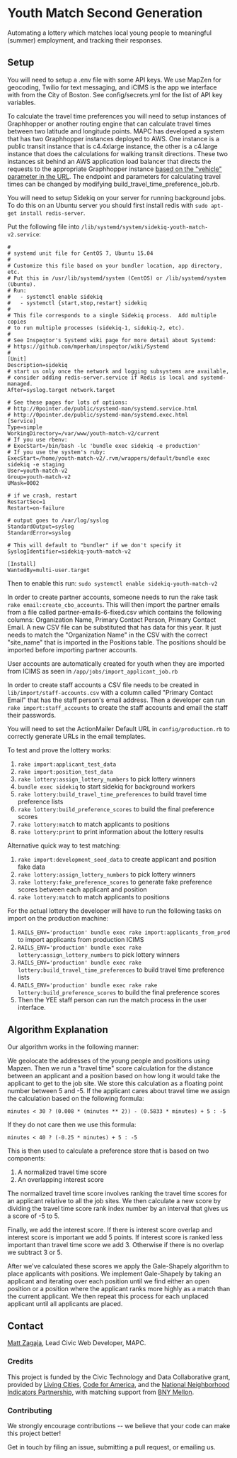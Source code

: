 # Youth Match Second Generation

 Automating a lottery which matches local young people to meaningful (summer) employment, and tracking their responses.

## Setup

You will need to setup a .env file with some API keys. We use MapZen for geocoding, Twilio for text messaging, and iCIMS is the app we interface with from the City of Boston. See config/secrets.yml for the list of API key variables.

To calculate the travel time preferences you will need to setup instances of Graphhopper or another routing engine that can calculate travel times between two latitude and longitude points. MAPC has developed a system that has two Graphhopper instances deployed to AWS. One instance is a public transit instance that is c4.4xlarge instance, the other is a c4.large instance that does the calculations for walking transit directions. These two instances sit behind an AWS application load balancer that directs the requests to the appropriate Graphhopper instance [based on the "vehicle" parameter in the URL](http://docs.aws.amazon.com/elasticloadbalancing/latest/application/load-balancer-listeners.html#listener-rules). The endpoint and parameters for calculating travel times can be changed by modifying build_travel_time_preference_job.rb.

You will need to setup Sidekiq on your server for running background jobs. To do this on an Ubuntu server you should first install redis with `sudo apt-get install redis-server`.

Put the following file into `/lib/systemd/system/sidekiq-youth-match-v2.service`:

```
#
# systemd unit file for CentOS 7, Ubuntu 15.04
#
# Customize this file based on your bundler location, app directory, etc.
# Put this in /usr/lib/systemd/system (CentOS) or /lib/systemd/system (Ubuntu).
# Run:
#   - systemctl enable sidekiq
#   - systemctl {start,stop,restart} sidekiq
#
# This file corresponds to a single Sidekiq process.  Add multiple copies
# to run multiple processes (sidekiq-1, sidekiq-2, etc).
#
# See Inspeqtor's Systemd wiki page for more detail about Systemd:
# https://github.com/mperham/inspeqtor/wiki/Systemd
#
[Unit]
Description=sidekiq
# start us only once the network and logging subsystems are available,
# consider adding redis-server.service if Redis is local and systemd-managed.
After=syslog.target network.target

# See these pages for lots of options:
# http://0pointer.de/public/systemd-man/systemd.service.html
# http://0pointer.de/public/systemd-man/systemd.exec.html
[Service]
Type=simple
WorkingDirectory=/var/www/youth-match-v2/current
# If you use rbenv:
# ExecStart=/bin/bash -lc 'bundle exec sidekiq -e production'
# If you use the system's ruby:
ExecStart=/home/youth-match-v2/.rvm/wrappers/default/bundle exec sidekiq -e staging
User=youth-match-v2
Group=youth-match-v2
UMask=0002

# if we crash, restart
RestartSec=1
Restart=on-failure

# output goes to /var/log/syslog
StandardOutput=syslog
StandardError=syslog

# This will default to "bundler" if we don't specify it
SyslogIdentifier=sidekiq-youth-match-v2

[Install]
WantedBy=multi-user.target
```
Then to enable this run: `sudo systemctl enable sidekiq-youth-match-v2`

In order to create partner accounts, someone needs to run the rake task `rake email:create_cbo_accounts`. This will then import the partner emails from a file called partner-emails-6-fixed.csv which contains the following columns: Organization Name, Primary Contact Person, Primary Contact Email. A new CSV file can be substituted that has data for this year. It just needs to match the "Organization Name" in the CSV with the correct "site_name" that is imported in the Positions table. The positions should be imported before importing partner accounts.

User accounts are automatically created for youth when they are imported from ICIMS as seen in `/app/jobs/import_applicant_job.rb`

In order to create staff accounts a CSV file needs to be created in `lib/import/staff-accounts.csv` with a column called "Primary Contact Email" that has the staff person's email address. Then a developer can run `rake import:staff_accounts` to create the staff accounts and email the staff their passwords.

You will need to set the ActionMailer Default URL in `config/production.rb` to correctly generate URLs in the email templates.

To test and prove the lottery works:

1. `rake import:applicant_test_data`
2. `rake import:position_test_data`
3. `rake lottery:assign_lottery_numbers` to pick lottery winners
4. `bundle exec sidekiq` to start sidekiq for background workers
5. `rake lottery:build_travel_time_preferences` to build travel time preference lists
6. `rake lottery:build_preference_scores` to build the final preference scores
7. `rake lottery:match` to match applicants to positions
8. `rake lottery:print` to print information about the lottery results

Alternative quick way to test matching:
1. `rake import:development_seed_data` to create applicant and position fake data
2. `rake lottery:assign_lottery_numbers` to pick lottery winners
3. `rake lottery:fake_preference_scores` to generate fake preference scores between each applicant and position
4. `rake lottery:match` to match applicants to positions

For the actual lottery the developer will have to run the following tasks on import on the production machine:
1. `RAILS_ENV='production' bundle exec rake import:applicants_from_prod` to import applicants from production ICIMS
2. `RAILS_ENV='production' bundle exec rake lottery:assign_lottery_numbers` to pick lottery winners
3. `RAILS_ENV='production' bundle exec rake lottery:build_travel_time_preferences` to build travel time preference lists
4. `RAILS_ENV='production' bundle exec rake rake lottery:build_preference_scores` to build the final preference scores
5. Then the YEE staff person can run the match process in the user interface.

## Algorithm Explanation

Our algorithm works in the following manner:

We geolocate the addresses of the young people and positions using Mapzen. Then we run a "travel time" score calculation for the distance between an applicant and a position based on how long it would take the applicant to get to the job site. We store this calculation as a floating point number between 5 and -5. If the applicant cares about travel time we assign the calculation based on the following formula:

`minutes < 30 ? (0.008 * (minutes ** 2)) - (0.5833 * minutes) + 5 : -5`

If they do not care then we use this formula:

`minutes < 40 ? (-0.25 * minutes) + 5 : -5`

This is then used to calculate a preference store that is based on two components:

1. A normalized travel time score
2. An overlapping interest score

The normalized travel time score involves ranking the travel time scores for an applicant relative to all the job sites. We then calculate a new score by dividing the travel time score rank index number by an interval that gives us a score of -5 to 5.

Finally, we add the interest score. If there is interest score overlap and interest score is important we add 5 points. If interest score is ranked less important than travel time score we add 3. Otherwise if there is no overlap we subtract 3 or 5.

After we've calculated these scores we apply the Gale-Shapely algorithm to place applicants with positions. We implement Gale-Shapely by taking an applicant and iterating over each position until we find either an open position or a position where the applicant ranks more highly as a match than the current applicant. We then repeat this process for each unplaced applicant until all applicants are placed.

## Contact

[Matt Zagaja](mzagaja@mapc.org), Lead Civic Web Developer, MAPC.

### Credits

This project is funded by the Civic Technology and Data Collaborative grant, provided by [Living Cities][lc], [Code for America][cfa], and the [National Neighborhood Indicators Partnership][nnip], with matching support from [BNY Mellon][bny].

[lc]: https://www.livingcities.org/
[cfa]: https://codeforamerica.org
[nnip]: http://www.neighborhoodindicators.org/
[bny]: https://www.bnymellon.com/

### Contributing

We strongly encourage contributions -- we believe that your code can make this project better!

Get in touch by filing an issue, submitting a pull request, or emailing us.
